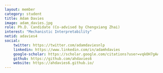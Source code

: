 ```yaml
---
layout: member
category: student
title: Adam Davies
image: adam_davies.jpg
role: Ph.D. Candidate (Co-advised by Chengxiang Zhai)
interest: "Mechanistic Interpretability"
netid: adavies4
social:
    twitter: https://twitter.com/adamdaviesnlp
    linkedin: https://www.linkedin.com/in/adamhdavies
    google-scholar: https://scholar.google.com/citations?user=vqkOH7gAAAAJ&hl=en
    github: https://github.com/ahdavies6
    website: https://ahdavies6.github.io/
---
```

